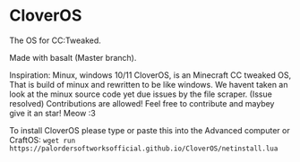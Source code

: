 # CloverOS

The OS for CC:Tweaked.

Made with basalt (Master branch).

Inspiration: Minux, windows 10/11
CloverOS, is an Minecraft CC tweaked OS, 
That is build of minux and rewritten to be like windows.
We havent taken an look at the minux source code yet due issues by the file scraper. (Issue resolved)
Contributions are allowed! 
Feel free to contribute and maybey give it an star! Meow :3

To install CloverOS please type or paste this into the Advanced computer or CraftOS:
`wget run https://palordersoftworksofficial.github.io/CloverOS/netinstall.lua`
